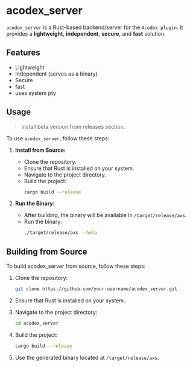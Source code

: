 # acodex_server

`acodex_server` is a Rust-based backend/server for the `Acodex plugin`. It provides a **lightweight**, **independent**, **secure**, and **fast** solution.

## Features

- Lightweight
- Independent (serves as a binary)
- Secure
- fast
- uses system pty

## Usage

> Install beta version from releases section.

To use `acodex_server`, follow these steps:

1. **Install from Source:**
   - Clone the repository.
   - Ensure that Rust is installed on your system.
   - Navigate to the project directory.
   - Build the project:
     ```bash
     cargo build --release
     ```

2. **Run the Binary:**
   - After building, the binary will be available in `/target/release/axs`.
   - Run the binary:
     ```bash
     ./target/release/axs --help
     ```

## Building from Source

To build acodex_server from source, follow these steps:

1. Clone the repository:
   ```bash
   git clone https://github.com/your-username/acodex_server.git
   ```

2. Ensure that Rust is installed on your system.

3. Navigate to the project directory:
   ```bash
   cd acodex_server
   ```

4. Build the project:
   ```bash
   cargo build --release
   ```

5. Use the generated binary located at `/target/release/axs`.
